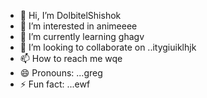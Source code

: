 - 👋 Hi, I’m DolbitelShishok
- 👀 I’m interested in animeeee
- 🌱 I’m currently learning ghagv
- 💞️ I’m looking to collaborate on ..itygiuiklhjk
- 📫 How to reach me wqe
- 😄 Pronouns: ...greg
- ⚡ Fun fact: ...ewf
<!---drgew
DolbitelShishok/DolbitelShishok is a ✨ special ✨ repository because its `README.md` (this file) appears on your GitHub profile.
You can click the Preview link to take a look at your changes.
---

